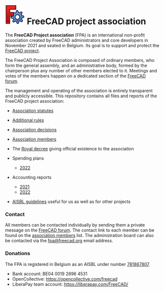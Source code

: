 # <img src="images/freecad.svg" style="zoom:50%;" /> FreeCAD project association



The **FreeCAD Project association** (FPA) is an international non-profit association created by FreeCAD administrators and core developers in November 2021 and seated in Belgium. Its goal is to support and protect the [FreeCAD project](https://freecad.org). 

The FreeCAD Project Association is composed of ordinary members, who form the general assembly, and an administrative body,  formed by the chairperson plus any number of other members elected to it. Meetings and votes of the members happen on a dedicated section of the [FreeCAD forum](https://forum.freecad.org).

The management and operating of the association is entirely transparent and publicly accessible. This repository contains all files and reports of the FreeCAD project association:

* [Association statutes](statutes.md)
* [Additional rules](rules.md)
* [Association decisions](decisions.md)
* [Association members](roster.md)
* The [Royal decree](royal_decree.pdf) giving official existence to the association
* Spending plans
    * [2022](budgets/2022.md)

* Accounting reports
    * [2021](reports/2021.md)
    * [2022](reports/2022.md)
* [AISBL guidelines](aisbl_guide.md) useful for us as well as for other projects



### Contact

All members can be contacted individually by sending them a private message on the [FreeCAD forum](https://forum.freecad.org). The contact link to each member can be found on the [association members](roster.md) list. The administration board can also be contacted via the fpa@freecad.org email address. 



### Donations

The FPA is registered in Belgium as an AISBL under number [781867807](https://kbopub.economie.fgov.be/kbopub/toonondernemingps.html?lang=en&ondernemingsnummer=781867807)

* Bank account: BE04 0019 2896 4531
* OpenCollective: https://opencollective.com/freecad
* LiberaPay team account: https://liberapay.com/FreeCAD/

